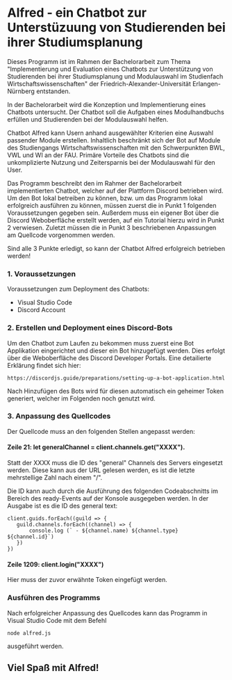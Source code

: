 # Alfred - ein Chatbot zur Unterstüzuung von Studierenden bei ihrer Studiumsplanung

Dieses Programm ist im Rahmen der Bachelorarbeit zum Thema "Implementierung und Evaluation eines Chatbots zur Unterstützung von Studierenden bei ihrer Studiumsplanung und Modulauswahl im Studienfach Wirtschaftswissenschaften" der Friedrich-Alexander-Universität Erlangen-Nürnberg entstanden.

In der Bachelorarbeit wird die Konzeption und Implementierung eines Chatbots untersucht. Der Chatbot soll die Aufgaben eines Modulhandbuchs erfüllen und Studierenden bei der Modulauswahl helfen. 

Chatbot Alfred kann Usern anhand ausgewählter Kriterien eine Auswahl passender Module erstellen. Inhaltlich beschränkt sich der Bot auf Module des Studiengangs Wirtschaftswissenschaften mit den Schwerpunkten BWL, VWL und WI an der FAU. Primäre Vorteile des Chatbots sind die unkomplizierte Nutzung und Zeitersparnis bei der Modulauswahl für den User. 

Das Programm beschreibt den im Rahmer der Bachelorarbeit implementierten Chatbot, welcher auf der Plattform Discord betrieben wird. Um den Bot lokal betreiben zu können, bzw. um das Programm lokal erfolgreich ausführen zu können, müssen zuerst die in Punkt 1 folgenden Voraussetzungen gegeben sein. Außerdem muss ein eigener Bot über die Discord Weboberfläche erstellt werden, auf ein Tutorial hierzu wird in Punkt 2 verwiesen. Zuletzt müssen die in Punkt 3 beschriebenen Anpassungen am Quellcode vorgenommen werden.

Sind alle 3 Punkte erledigt, so kann der Chatbot Alfred erfolgreich betrieben werden!

### 1. Voraussetzungen

Voraussetzungen zum Deployment des Chatbots:

* Visual Studio Code
* Discord Account

### 2. Erstellen und Deployment eines Discord-Bots

Um den Chatbot zum Laufen zu bekommen muss zuerst eine Bot Applikation eingerichtet und dieser ein Bot hinzugefügt werden. Dies erfolgt über die Weboberfläche des Discord Developer Portals. Eine detailierte Erklärung findet sich hier: 
```
https://discordjs.guide/preparations/setting-up-a-bot-application.html
```
Nach Hinzufügen des Bots wird für diesen automatisch ein geheimer Token generiert, welcher im Folgenden noch genutzt wird.

### 3. Anpassung des Quellcodes

Der Quellcode muss an den folgenden Stellen angepasst werden:

#### Zeile 21: let generalChannel = client.channels.get("XXXX"). 

Statt der XXXX muss die ID des "general" Channels des Servers eingesetzt werden.
Diese kann aus der URL gelesen werden, es ist die letzte mehrstellige Zahl nach einem "/".
     
Die ID kann auch durch die Ausführung des folgenden Codeabschnitts im Bereich des ready-Events auf der Konsole ausgegeben werden. In der Ausgabe ist es die ID des general text:
```
client.guids.forEach((guild => {
   guild.channels.forEach((channel) => {
       console.log (` - ${channel.name) ${channel.type} ${channel.id}`)
   })
})
```
                                     
#### Zeile 1209: client.login("XXXX")

Hier muss der zuvor erwähnte Token eingefügt werden.
    
### Ausführen des Programms

Nach erfolgreicher Anpassung des Quellcodes kann das Programm in Visual Studio Code mit dem Befehl 
```
node alfred.js 
```
ausgeführt werden.

## Viel Spaß mit Alfred!
